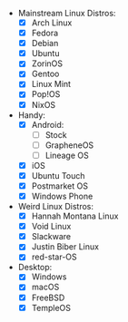 - Mainstream Linux Distros:
	- [x] Arch Linux
	- [x] Fedora
	- [x] Debian
	- [x] Ubuntu
	- [x] ZorinOS
	- [x] Gentoo
	- [x] Linux Mint
	- [x] Pop!OS
	- [x] NixOS
- Handy:
	- [x] Android:
	  - [ ] Stock
	  - [ ] GrapheneOS
	  - [ ] Lineage OS
	- [x] iOS
	- [x] Ubuntu Touch
	- [x] Postmarket OS
	- [x] Windows Phone
- Weird Linux Distros:
	- [x] Hannah Montana Linux
	- [x] Void Linux
	- [x] Slackware
	- [x] Justin Biber Linux
	- [x] red-star-OS
- Desktop:
	- [x] Windows
	- [x] macOS
	- [x] FreeBSD
	- [x] TempleOS